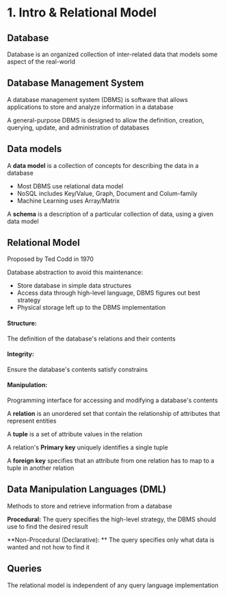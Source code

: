 # 1. Intro & Relational Model

## Database

Database is an organized collection of inter-related data that models some aspect of the real-world



## Database Management System

A database management system (DBMS) is software that allows applications to store and analyze information in a database

A general-purpose DBMS is designed to allow the definition, creation, querying, update, and administration of databases



## Data models

A **data model** is a collection of concepts for describing the data in a database

+ Most DBMS use relational data model
+ NoSQL includes Key/Value, Graph, Document and Colum-family
+ Machine Learning uses Array/Matrix

A **schema** is a description of a particular collection of data, using a given data model



## Relational Model

Proposed by Ted Codd in 1970

Database abstraction to avoid this maintenance:

+ Store database in simple data structures
+ Access data through high-level language, DBMS figures out best strategy
+ Physical storage left up to the DBMS implementation



#### Structure:

The definition of the database's relations and their contents

#### Integrity:

Ensure the database's contents satisfy constrains

#### Manipulation: 

Programming interface for accessing and modifying a database's contents



A **relation** is an unordered set that contain the relationship of attributes that represent entities

A **tuple** is a set of attribute values in the relation

A relation's **Primary key** uniquely identifies a single tuple

A **foreign key** specifies that an attribute from one relation has to map to a tuple in another relation



## Data Manipulation Languages (DML)

Methods to store and retrieve information from a database

**Procedural:** The query specifies the high-level strategy, the DBMS should use to find the desired result

**Non-Procedural (Declarative): ** The query specifies only what data is wanted and not how to find it



## Queries

The relational model is independent of any query language implementation



